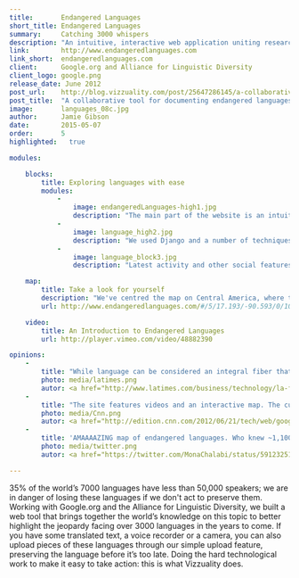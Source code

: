 ```yaml
---
title:       Endangered Languages
short_title: Endangered Languages
summary: 	 Catching 3000 whispers
description: "An intuitive, interactive web application uniting researchers and citizens to preserve endangered languages"
link:        http://www.endangeredlanguages.com
link_short:  endangeredlanguages.com
client:      Google.org and Alliance for Linguistic Diversity
client_logo: google.png
release_date: June 2012
post_url:    http://blog.vizzuality.com/post/25647286145/a-collaborative-tool-for-documenting-endangered
post_title:  "A collaborative tool for documenting endangered languages"
image:       languages_08c.jpg
author:      Jamie Gibson
date:        2015-05-07
order:       5
highlighted:   true

modules:

    blocks:
        title: Exploring languages with ease
        modules:
            -
                image: endangeredLanguages-high1.jpg
                description: "The main part of the website is an intuitive, interactive map that allows users to explore languages by location, level of threat or number of speakers"
            -
                image: language_high2.jpg
                description: "We used Django and a number of techniques to build a high performance front-end able deal with the large audience"
            -
                image: language_block3.jpg
                description: "Latest activity and other social features recognise and promote user contributions to documentation"

    map:
        title: Take a look for yourself
        description: "We've centred the map on Central America, where there's a high level of at-risk languages (indicated in yellow) or those where we are not sure of their vitality. <a href="http://www.endangeredlanguages.com/">Take a look and see if you can help out </a>" 
        url: http://www.endangeredlanguages.com/#/5/17.193/-90.593/0/100000/0/low/mid/high/dormant/awakening/unknown

    video:
        title: An Introduction to Endangered Languages
        url: http://player.vimeo.com/video/48882390

opinions:
    -
        title: "While language can be considered an integral fiber that connects a community, the Web is what connects the world today. And a new website, called the Endangered Languages Project, aims to connect and collect the most current and comprehensive information about the more than 3,000 endangered languages of the world"
        photo: media/latimes.png
        autor: <a href="http://www.latimes.com/business/technology/la-fi-tn-google-languages-project-20120621,0,632360.story">Los Angeles Times</a>
    -
        title: "The site features videos and an interactive map. The curious can click on any one of the dots that hang over each country (including a suprising number in the U.S.), each representing a whole language"
        photo: media/Cnn.png
        autor: <a href="http://edition.cnn.com/2012/06/21/tech/web/google-fights-save-language-mashable/">CNN</a>
    -
        title: 'AMAAAAZING map of endangered languages. Who knew ~1,100 people in America speak "Kickapoo"?'
        photo: media/twitter.png
        autor: <a href="https://twitter.com/MonaChalabi/status/591232515941257216">Mona Chalabi</a>

---
```

35% of the world’s 7000 languages have less than 50,000 speakers; we are in danger of losing these languages if we don't act to preserve them. Working with Google.org and the Alliance for Linguistic Diversity, we built a web tool that brings together the world’s knowledge on this topic to better highlight the jeopardy facing over 3000 languages in the years to come. If you have some translated text, a voice recorder or a camera, you can also upload pieces of these languages through our simple upload feature, preserving the language before it’s too late. Doing the hard technological work to make it easy to take action: this is what Vizzuality does. 
